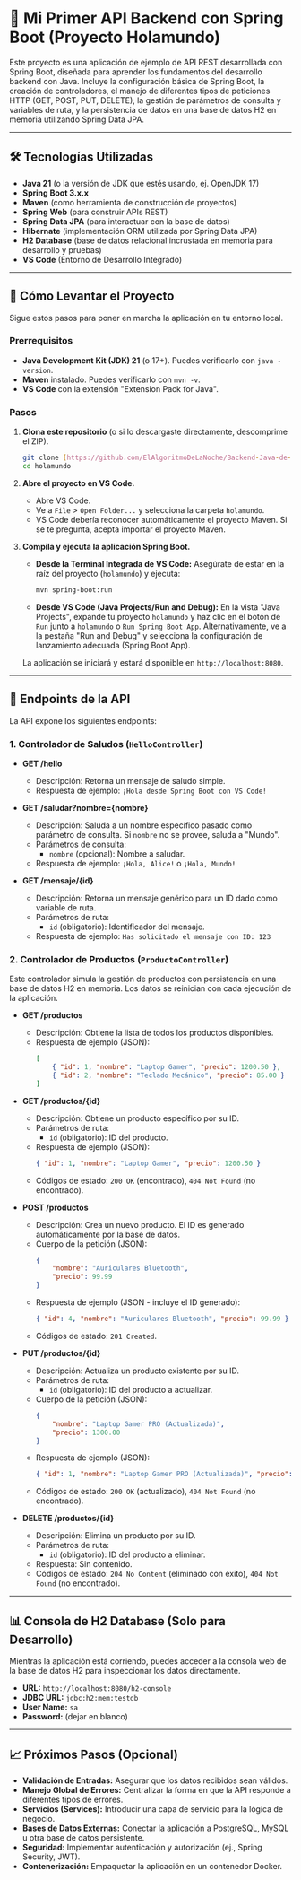 # 🚀 Mi Primer API Backend con Spring Boot (Proyecto Holamundo)

Este proyecto es una aplicación de ejemplo de API REST desarrollada con Spring Boot, diseñada para aprender los fundamentos del desarrollo backend con Java. Incluye la configuración básica de Spring Boot, la creación de controladores, el manejo de diferentes tipos de peticiones HTTP (GET, POST, PUT, DELETE), la gestión de parámetros de consulta y variables de ruta, y la persistencia de datos en una base de datos H2 en memoria utilizando Spring Data JPA.

---

## 🛠️ Tecnologías Utilizadas

* **Java 21** (o la versión de JDK que estés usando, ej. OpenJDK 17)
* **Spring Boot 3.x.x**
* **Maven** (como herramienta de construcción de proyectos)
* **Spring Web** (para construir APIs REST)
* **Spring Data JPA** (para interactuar con la base de datos)
* **Hibernate** (implementación ORM utilizada por Spring Data JPA)
* **H2 Database** (base de datos relacional incrustada en memoria para desarrollo y pruebas)
* **VS Code** (Entorno de Desarrollo Integrado)

---

## 🏁 Cómo Levantar el Proyecto

Sigue estos pasos para poner en marcha la aplicación en tu entorno local.

### Prerrequisitos

* **Java Development Kit (JDK) 21** (o 17+). Puedes verificarlo con `java -version`.
* **Maven** instalado. Puedes verificarlo con `mvn -v`.
* **VS Code** con la extensión "Extension Pack for Java".

### Pasos

1.  **Clona este repositorio** (o si lo descargaste directamente, descomprime el ZIP).
    ```bash
    git clone [https://github.com/ElAlgoritmoDeLaNoche/Backend-Java-de-0](https://github.com/ElAlgoritmoDeLaNoche/Backend-Java-de-0)
    cd holamundo
    ```

2.  **Abre el proyecto en VS Code.**
    * Abre VS Code.
    * Ve a `File` > `Open Folder...` y selecciona la carpeta `holamundo`.
    * VS Code debería reconocer automáticamente el proyecto Maven. Si se te pregunta, acepta importar el proyecto Maven.

3.  **Compila y ejecuta la aplicación Spring Boot.**
    * **Desde la Terminal Integrada de VS Code:**
        Asegúrate de estar en la raíz del proyecto (`holamundo`) y ejecuta:
        ```bash
        mvn spring-boot:run
        ```
    * **Desde VS Code (Java Projects/Run and Debug):**
        En la vista "Java Projects", expande tu proyecto `holamundo` y haz clic en el botón de `Run` junto a `holamundo` o `Run Spring Boot App`. Alternativamente, ve a la pestaña "Run and Debug" y selecciona la configuración de lanzamiento adecuada (Spring Boot App).

    La aplicación se iniciará y estará disponible en `http://localhost:8080`.

---

## 🧪 Endpoints de la API

La API expone los siguientes endpoints:

### 1. Controlador de Saludos (`HelloController`)

* **GET /hello**
    * Descripción: Retorna un mensaje de saludo simple.
    * Respuesta de ejemplo: `¡Hola desde Spring Boot con VS Code!`

* **GET /saludar?nombre={nombre}**
    * Descripción: Saluda a un nombre específico pasado como parámetro de consulta. Si `nombre` no se provee, saluda a "Mundo".
    * Parámetros de consulta:
        * `nombre` (opcional): Nombre a saludar.
    * Respuesta de ejemplo: `¡Hola, Alice!` o `¡Hola, Mundo!`

* **GET /mensaje/{id}**
    * Descripción: Retorna un mensaje genérico para un ID dado como variable de ruta.
    * Parámetros de ruta:
        * `id` (obligatorio): Identificador del mensaje.
    * Respuesta de ejemplo: `Has solicitado el mensaje con ID: 123`

### 2. Controlador de Productos (`ProductoController`)

Este controlador simula la gestión de productos con persistencia en una base de datos H2 en memoria. Los datos se reinician con cada ejecución de la aplicación.

* **GET /productos**
    * Descripción: Obtiene la lista de todos los productos disponibles.
    * Respuesta de ejemplo (JSON):
        ```json
        [
            { "id": 1, "nombre": "Laptop Gamer", "precio": 1200.50 },
            { "id": 2, "nombre": "Teclado Mecánico", "precio": 85.00 }
        ]
        ```

* **GET /productos/{id}**
    * Descripción: Obtiene un producto específico por su ID.
    * Parámetros de ruta:
        * `id` (obligatorio): ID del producto.
    * Respuesta de ejemplo (JSON):
        ```json
        { "id": 1, "nombre": "Laptop Gamer", "precio": 1200.50 }
        ```
    * Códigos de estado: `200 OK` (encontrado), `404 Not Found` (no encontrado).

* **POST /productos**
    * Descripción: Crea un nuevo producto. El ID es generado automáticamente por la base de datos.
    * Cuerpo de la petición (JSON):
        ```json
        {
            "nombre": "Auriculares Bluetooth",
            "precio": 99.99
        }
        ```
    * Respuesta de ejemplo (JSON - incluye el ID generado):
        ```json
        { "id": 4, "nombre": "Auriculares Bluetooth", "precio": 99.99 }
        ```
    * Códigos de estado: `201 Created`.

* **PUT /productos/{id}**
    * Descripción: Actualiza un producto existente por su ID.
    * Parámetros de ruta:
        * `id` (obligatorio): ID del producto a actualizar.
    * Cuerpo de la petición (JSON):
        ```json
        {
            "nombre": "Laptop Gamer PRO (Actualizada)",
            "precio": 1300.00
        }
        ```
    * Respuesta de ejemplo (JSON):
        ```json
        { "id": 1, "nombre": "Laptop Gamer PRO (Actualizada)", "precio": 1300.00 }
        ```
    * Códigos de estado: `200 OK` (actualizado), `404 Not Found` (no encontrado).

* **DELETE /productos/{id}**
    * Descripción: Elimina un producto por su ID.
    * Parámetros de ruta:
        * `id` (obligatorio): ID del producto a eliminar.
    * Respuesta: Sin contenido.
    * Códigos de estado: `204 No Content` (eliminado con éxito), `404 Not Found` (no encontrado).

---

## 📊 Consola de H2 Database (Solo para Desarrollo)

Mientras la aplicación está corriendo, puedes acceder a la consola web de la base de datos H2 para inspeccionar los datos directamente.

* **URL:** `http://localhost:8080/h2-console`
* **JDBC URL:** `jdbc:h2:mem:testdb`
* **User Name:** `sa`
* **Password:** (dejar en blanco)

---

## 📈 Próximos Pasos (Opcional)

* **Validación de Entradas:** Asegurar que los datos recibidos sean válidos.
* **Manejo Global de Errores:** Centralizar la forma en que la API responde a diferentes tipos de errores.
* **Servicios (Services):** Introducir una capa de servicio para la lógica de negocio.
* **Bases de Datos Externas:** Conectar la aplicación a PostgreSQL, MySQL u otra base de datos persistente.
* **Seguridad:** Implementar autenticación y autorización (ej., Spring Security, JWT).
* **Contenerización:** Empaquetar la aplicación en un contenedor Docker.